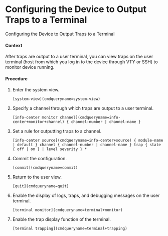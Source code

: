 Configuring the Device to Output Traps to a Terminal
====================================================

Configuring the Device to Output Traps to a Terminal

#### Context

After traps are output to a user terminal, you can view traps on the user terminal (host from which you log in to the device through VTY or SSH) to monitor device running.


#### Procedure

1. Enter the system view.
   
   
   ```
   [system-view](cmdqueryname=system-view)
   ```
2. Specify a channel through which traps are output to a user terminal.
   
   
   ```
   [info-center monitor channel](cmdqueryname=info-center+monitor+channel) { channel-number | channel-name }
   ```
3. Set a rule for outputting traps to a channel.
   
   
   ```
   [info-center source](cmdqueryname=info-center+source) { module-name | default } channel { channel-number | channel-name } trap { state { off | on } | level severity } *
   ```
4. Commit the configuration.
   
   
   ```
   [commit](cmdqueryname=commit)
   ```
5. Return to the user view.
   
   
   ```
   [quit](cmdqueryname=quit) 
   ```
6. Enable the display of logs, traps, and debugging messages on the user terminal.
   
   
   ```
   [terminal monitor](cmdqueryname=terminal+monitor)
   ```
7. Enable the trap display function of the terminal.
   
   
   ```
   [terminal trapping](cmdqueryname=terminal+trapping)
   ```